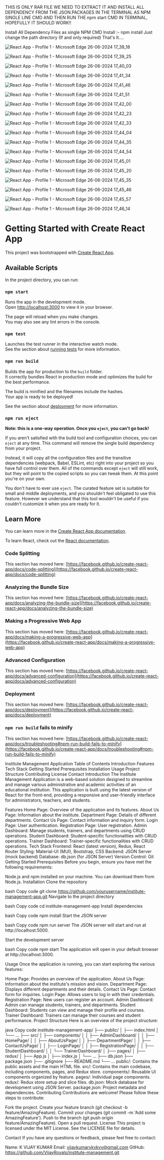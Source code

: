 THIS IS ONLY RAR FILE WE NEED TO EXTRACT IT AND INSTALL ALL DEPENDENCY FROM THE JSON.PACKAGES IN THE TERMINAL AS NPM SINGLE LINE CMD AND THEN RUN THE npm start CMD IN TERMINAL, HOPEFULLY IT SHOULD WORK!!

Install All Dependency Files as single NPM CMD
Install :- npm install
Just change the path directory (If and only required)
That's It....

![React App - Profile 1 - Microsoft​ Edge 26-06-2024 17_39_18](https://github.com/Panchashil/CP-Institute-Management-project/assets/172039007/620640f8-7f48-4c47-bb20-0112c88ace2f)

![React App - Profile 1 - Microsoft​ Edge 26-06-2024 17_39_25](https://github.com/Panchashil/CP-Institute-Management-project/assets/172039007/3e9bdfb8-07c2-4794-8dac-3e8628512f9f)

![React App - Profile 1 - Microsoft​ Edge 26-06-2024 17_40_03](https://github.com/Panchashil/CP-Institute-Management-project/assets/172039007/7aa461c8-890b-42de-a02f-910540be4484)

![React App - Profile 1 - Microsoft​ Edge 26-06-2024 17_41_34](https://github.com/Panchashil/CP-Institute-Management-project/assets/172039007/be00f229-53fe-43b8-9fe7-645f4c8fddb0)

![React App - Profile 1 - Microsoft​ Edge 26-06-2024 17_41_46](https://github.com/Panchashil/CP-Institute-Management-project/assets/172039007/1d9a0031-e00d-40f9-9c0a-ea457e0bbc80)

![React App - Profile 1 - Microsoft​ Edge 26-06-2024 17_41_51](https://github.com/Panchashil/CP-Institute-Management-project/assets/172039007/c9126f02-d656-4d8f-b74f-2598b2eb23da)

![React App - Profile 1 - Microsoft​ Edge 26-06-2024 17_42_00](https://github.com/Panchashil/CP-Institute-Management-project/assets/172039007/ea55d96f-4de8-41cb-b07d-83f5dfa6ba8a)

![React App - Profile 1 - Microsoft​ Edge 26-06-2024 17_42_23](https://github.com/Panchashil/CP-Institute-Management-project/assets/172039007/1d11a023-0336-497a-9979-e3cc0d0896b0)

![React App - Profile 1 - Microsoft​ Edge 26-06-2024 17_42_33](https://github.com/Panchashil/CP-Institute-Management-project/assets/172039007/24121c4d-1f81-4a25-8164-b5aafd6b994c)

![React App - Profile 1 - Microsoft​ Edge 26-06-2024 17_44_04](https://github.com/Panchashil/CP-Institute-Management-project/assets/172039007/1d0f5f27-101c-46cf-911f-36d7ccc38cc0)

![React App - Profile 1 - Microsoft​ Edge 26-06-2024 17_44_35](https://github.com/Panchashil/CP-Institute-Management-project/assets/172039007/2710013c-70e5-4424-af0d-4ef08fcfa2fd)

![React App - Profile 1 - Microsoft​ Edge 26-06-2024 17_44_54](https://github.com/Panchashil/CP-Institute-Management-project/assets/172039007/df255ac2-47ff-4db4-9a95-07d53dd2d8b0)

![React App - Profile 1 - Microsoft​ Edge 26-06-2024 17_45_01](https://github.com/Panchashil/CP-Institute-Management-project/assets/172039007/59f535f4-198e-4457-863c-89b5934918fe)

![React App - Profile 1 - Microsoft​ Edge 26-06-2024 17_45_20](https://github.com/Panchashil/CP-Institute-Management-project/assets/172039007/d598189d-a615-44db-a428-1a729cf89a7a)

![React App - Profile 1 - Microsoft​ Edge 26-06-2024 17_45_35](https://github.com/Panchashil/CP-Institute-Management-project/assets/172039007/8f85759c-36bd-4fba-b5a2-b71f6c69b7fc)

![React App - Profile 1 - Microsoft​ Edge 26-06-2024 17_45_46](https://github.com/Panchashil/CP-Institute-Management-project/assets/172039007/a4029712-737d-440f-86e6-de1c82ded1a9)

![React App - Profile 1 - Microsoft​ Edge 26-06-2024 17_45_57](https://github.com/Panchashil/CP-Institute-Management-project/assets/172039007/50024194-36c6-40cb-98e4-342a32d98562)

![React App - Profile 1 - Microsoft​ Edge 26-06-2024 17_46_14](https://github.com/Panchashil/CP-Institute-Management-project/assets/172039007/4d4685d0-0a98-4d25-8f87-666ee99aced1)










# Getting Started with Create React App

This project was bootstrapped with [Create React App](https://github.com/facebook/create-react-app).

## Available Scripts

In the project directory, you can run:

### `npm start`

Runs the app in the development mode.\
Open [http://localhost:3000](http://localhost:3000) to view it in your browser.

The page will reload when you make changes.\
You may also see any lint errors in the console.

### `npm test`

Launches the test runner in the interactive watch mode.\
See the section about [running tests](https://facebook.github.io/create-react-app/docs/running-tests) for more information.

### `npm run build`

Builds the app for production to the `build` folder.\
It correctly bundles React in production mode and optimizes the build for the best performance.

The build is minified and the filenames include the hashes.\
Your app is ready to be deployed!

See the section about [deployment](https://facebook.github.io/create-react-app/docs/deployment) for more information.

### `npm run eject`

**Note: this is a one-way operation. Once you `eject`, you can't go back!**

If you aren't satisfied with the build tool and configuration choices, you can `eject` at any time. This command will remove the single build dependency from your project.

Instead, it will copy all the configuration files and the transitive dependencies (webpack, Babel, ESLint, etc) right into your project so you have full control over them. All of the commands except `eject` will still work, but they will point to the copied scripts so you can tweak them. At this point you're on your own.

You don't have to ever use `eject`. The curated feature set is suitable for small and middle deployments, and you shouldn't feel obligated to use this feature. However we understand that this tool wouldn't be useful if you couldn't customize it when you are ready for it.

## Learn More

You can learn more in the [Create React App documentation](https://facebook.github.io/create-react-app/docs/getting-started).

To learn React, check out the [React documentation](https://reactjs.org/).

### Code Splitting

This section has moved here: [https://facebook.github.io/create-react-app/docs/code-splitting](https://facebook.github.io/create-react-app/docs/code-splitting)

### Analyzing the Bundle Size

This section has moved here: [https://facebook.github.io/create-react-app/docs/analyzing-the-bundle-size](https://facebook.github.io/create-react-app/docs/analyzing-the-bundle-size)

### Making a Progressive Web App

This section has moved here: [https://facebook.github.io/create-react-app/docs/making-a-progressive-web-app](https://facebook.github.io/create-react-app/docs/making-a-progressive-web-app)

### Advanced Configuration

This section has moved here: [https://facebook.github.io/create-react-app/docs/advanced-configuration](https://facebook.github.io/create-react-app/docs/advanced-configuration)

### Deployment

This section has moved here: [https://facebook.github.io/create-react-app/docs/deployment](https://facebook.github.io/create-react-app/docs/deployment)

### `npm run build` fails to minify

This section has moved here: [https://facebook.github.io/create-react-app/docs/troubleshooting#npm-run-build-fails-to-minify](https://facebook.github.io/create-react-app/docs/troubleshooting#npm-run-build-fails-to-minify)














Institute Management Application
Table of Contents
Introduction
Features
Tech Stack
Getting Started
Prerequisites
Installation
Usage
Project Structure
Contributing
License
Contact
Introduction
The Institute Management Application is a web-based solution designed to streamline and manage various administrative and academic activities of an educational institution. This application is built using the latest version of React for the front-end, providing a responsive and user-friendly interface for administrators, teachers, and students.

Features
Home Page: Overview of the application and its features.
About Us Page: Information about the institute.
Department Page: Details of different departments.
Contact Us Page: Contact information and inquiry form.
Login Page: User authentication.
Registration Page: User registration.
Admin Dashboard: Manage students, trainers, and departments using CRUD operations.
Student Dashboard: Student-specific functionalities with CRUD operations.
Trainer Dashboard: Trainer-specific functionalities with CRUD operations.
Tech Stack
Frontend: React (latest version), Redux, React Router
Styling: Material-UI (MUI), Bootstrap, CSS
Backend: JSON Server (mock backend)
Database: db.json (for JSON Server)
Version Control: Git
Getting Started
Prerequisites
Before you begin, ensure you have met the following requirements:

Node.js and npm installed on your machine. You can download them from Node.js.
Installation
Clone the repository

bash
Copy code
git clone https://github.com/yourusername/institute-management-app.git
Navigate to the project directory

bash
Copy code
cd institute-management-app
Install dependencies

bash
Copy code
npm install
Start the JSON server

bash
Copy code
npm run server
The JSON server will start and run at http://localhost:5000.

Start the development server

bash
Copy code
npm start
The application will open in your default browser at http://localhost:3000.

Usage
Once the application is running, you can start exploring the various features:

Home Page: Provides an overview of the application.
About Us Page: Information about the institute's mission and vision.
Department Page: Displays different departments and their details.
Contact Us Page: Contact form for inquiries.
Login Page: Allows users to log in with their credentials.
Registration Page: New users can register an account.
Admin Dashboard: Admin can manage students, trainers, and departments.
Student Dashboard: Students can view and manage their profile and courses.
Trainer Dashboard: Trainers can manage their courses and student performance.
Project Structure
Here is an overview of the project structure:

java
Copy code
institute-management-app/
├── public/
│   ├── index.html
│   └── ...
├── src/
│   ├── components/
│   │   ├── AdminDashboard/
│   │   ├── HomePage/
│   │   ├── AboutUsPage/
│   │   ├── DepartmentPage/
│   │   ├── ContactUsPage/
│   │   ├── LoginPage/
│   │   ├── RegistrationPage/
│   │   ├── StudentDashboard/
│   │   └── TrainerDashboard/
│   ├── pages/
│   ├── redux/
│   ├── App.js
│   ├── index.js
│   └── ...
├── db.json
├── package.json
├── .gitignore
├── README.md
└── ...
public/: Contains the public assets and the main HTML file.
src/: Contains the main codebase, including components, pages, and Redux store.
components/: Reusable UI components organized by feature.
pages/: Individual page components.
redux/: Redux store setup and slice files.
db.json: Mock database for development using JSON Server.
package.json: Project metadata and dependencies.
Contributing
Contributions are welcome! Please follow these steps to contribute:

Fork the project.
Create your feature branch (git checkout -b feature/AmazingFeature).
Commit your changes (git commit -m 'Add some AmazingFeature').
Push to the branch (git push origin feature/AmazingFeature).
Open a pull request.
License
This project is licensed under the MIT License. See the LICENSE file for details.

Contact
If you have any questions or feedback, please feel free to contact:

Name: K VIJAY KUMAR
Email: vijaykumarvkvkvv@gmail.com
GitHub: https://github.com/VijayRoyals/institute-management.git









